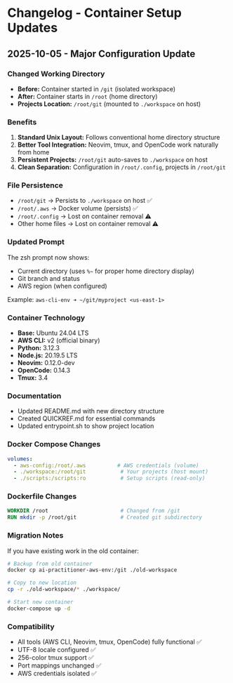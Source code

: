 # Changelog - Container Setup Updates

## 2025-10-05 - Major Configuration Update

### Changed Working Directory
- **Before:** Container started in `/git` (isolated workspace)
- **After:** Container starts in `/root` (home directory)
- **Projects Location:** `/root/git` (mounted to `./workspace` on host)

### Benefits
1. **Standard Unix Layout:** Follows conventional home directory structure
2. **Better Tool Integration:** Neovim, tmux, and OpenCode work naturally from home
3. **Persistent Projects:** `/root/git` auto-saves to `./workspace` on host
4. **Clean Separation:** Configuration in `/root/.config`, projects in `/root/git`

### File Persistence
- `/root/git` → Persists to `./workspace` on host ✅
- `/root/.aws` → Docker volume (persists) ✅
- `/root/.config` → Lost on container removal ⚠️
- Other home files → Lost on container removal ⚠️

### Updated Prompt
The zsh prompt now shows:
- Current directory (uses `%~` for proper home directory display)
- Git branch and status
- AWS region (when configured)

Example: `aws-cli-env ➜ ~/git/myproject <us-east-1>`

### Container Technology
- **Base:** Ubuntu 24.04 LTS
- **AWS CLI:** v2 (official binary)
- **Python:** 3.12.3
- **Node.js:** 20.19.5 LTS
- **Neovim:** 0.12.0-dev
- **OpenCode:** 0.14.3
- **Tmux:** 3.4

### Documentation
- Updated README.md with new directory structure
- Created QUICKREF.md for essential commands
- Updated entrypoint.sh to show project location

### Docker Compose Changes
```yaml
volumes:
  - aws-config:/root/.aws          # AWS credentials (volume)
  - ./workspace:/root/git           # Your projects (host mount)
  - ./scripts:/scripts:ro           # Setup scripts (read-only)
```

### Dockerfile Changes
```dockerfile
WORKDIR /root                       # Changed from /git
RUN mkdir -p /root/git              # Created git subdirectory
```

### Migration Notes
If you have existing work in the old container:
```bash
# Backup from old container
docker cp ai-practitioner-aws-env:/git ./old-workspace

# Copy to new location
cp -r ./old-workspace/* ./workspace/

# Start new container
docker-compose up -d
```

### Compatibility
- All tools (AWS CLI, Neovim, tmux, OpenCode) fully functional ✅
- UTF-8 locale configured ✅
- 256-color tmux support ✅
- Port mappings unchanged ✅
- AWS credentials isolated ✅
